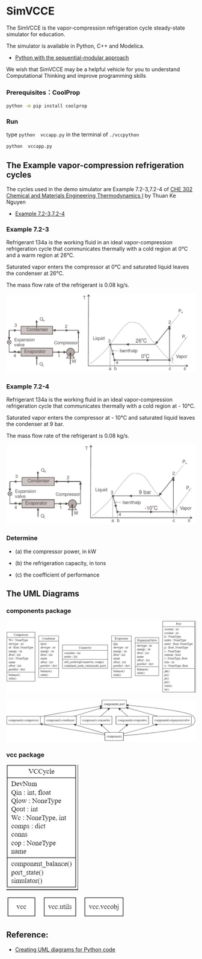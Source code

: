 # SimVCCE

The SimVCCE is the vapor-compression refrigeration cycle steady-state simulator for education.

The simulator is available in Python, C++ and Modelica.

* [Python with the sequential-modular approach](./vccpython)

We wish that SimVCCE may be a helpful vehicle for you to  understand Computational Thinking and improve programming skills

### Prerequisites：CoolProp

```bash
python -m pip install coolprop
```
### Run
 
type `python  vccapp.py` in the terminal of `./vccpython` 

```bash
python  vccapp.py
```

## The Example vapor-compression refrigeration cycles

The cycles used in the demo simulator are Example 7.2-3,7.2-4 of [CHE 302 Chemical and Materials Engineering Thermodynamics I](https://www.cpp.edu/~tknguyen/che302/home.htm) by Thuan Ke Nguyen 

* [Example 7.2-3,7.2-4](https://www.cpp.edu/~tknguyen/che302/Notes/chap7-2.pdf)
 
### Example 7.2-3

Refrigerant 134a is the working fluid in an ideal vapor-compression refrigeration cycle that communicates thermally with a cold region at 0°C and a warm region at 26°C.

Saturated vapor enters the compressor at 0°C and saturated liquid leaves the condenser at 26°C.

The mass flow rate of the refrigerant is 0.08 kg/s.

![](./img/example723.jpg)

### Example 7.2-4

Refrigerant 134a is the working fluid in an ideal vapor-compression refrigeration cycle that communicates thermally with a cold region at - 10°C.

Saturated vapor enters the compressor at - 10°C and saturated liquid leaves the condenser at 9 bar. 

The mass flow rate of the refrigerant is 0.08 kg/s.

![](./img/example724.jpg)

### Determine

 * (a) the compressor power, in kW
 
 * (b) the refrigeration capacity, in tons
 
 * (c) the coefficient of performance

## The UML Diagrams

### components package

![](./uml/uml-components-classes.jpg)

![](./uml/uml-components-packages.jpg)


### vcc package

![](./uml/uml-vcccycle-class.jpg)

![](./uml/uml-vcc-package.jpg)

## Reference:

* [Creating UML diagrams for Python code](https://gitee.com/thermalogic/sees/blob/S2019/guide/UMLPython.md)